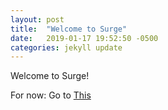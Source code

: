 ```yaml
---
layout: post
title:  "Welcome to Surge"
date:   2019-01-17 19:52:50 -0500
categories: jekyll update
---
```

Welcome to Surge!

For now: Go to [This](https://github.com/surge-synthesizer/surge/blob/master/README.md)
